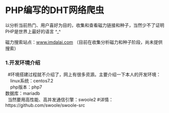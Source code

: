 <h1>PHP编写的DHT网络爬虫</h1> 

以分析当前热门、用户喜好为目的，收集和查看磁力链接和种子，当然少不了证明PHP是世界上最好的语言 ^_^

磁力搜索站点：www.imdalai.com （目前在收集分析磁力和种子阶段，尚未提供搜索）

<h3>1.开发环境介绍</h3>
    #环境搭建过程就不介绍了，网上有很多资源。主要介绍一下本人的开发环境：<br/>
         linux系统：centos7.2<br/>
         php版本：php7<br/>
         数据库：mariadb<br/>
         当然要用高性能、高并发通信引擎：swoole2  #详情：https://github.com/swoole/swoole-src<br/>
         



